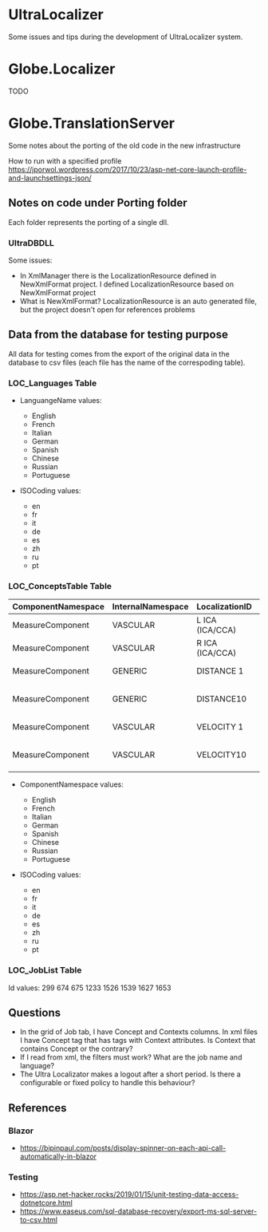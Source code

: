 # UltraLocalizer

Some issues and tips during the development of UltraLocalizer system.

# Globe.Localizer

TODO

# Globe.TranslationServer

Some notes about the porting of the old code in the new infrastructure

How to run with a specified profile
https://jporwol.wordpress.com/2017/10/23/asp-net-core-launch-profile-and-launchsettings-json/

## Notes on code under Porting folder

Each folder represents the porting of a single dll.

### UltraDBDLL

Some issues:

- In XmlManager there is the LocalizationResource defined in NewXmlFormat project. I defined LocalizationResource based on NewXmlFormat project
- What is NewXmlFormat? LocalizationResource is an auto generated file, but the project doesn't open for references problems

## Data from the database for testing purpose

All data for testing comes from the export of the original data in the database to csv files (each file has the name of the correspoding table).

### LOC_Languages Table

- LanguangeName values:
	* English
	* French
	* Italian
	* German
	* Spanish
	* Chinese
	* Russian
	* Portuguese

- ISOCoding values:

	* en
	* fr
	* it
	* de
	* es
	* zh
	* ru
	* pt

### LOC_ConceptsTable Table

|   ComponentNamespace   |   InternalNamespace   |   LocalizationID   |       Notes        |
|------------------------|-----------------------|--------------------|--------------------|
|    MeasureComponent    |       VASCULAR        |   L ICA (ICA/CCA)  |                    |
|    MeasureComponent    |       VASCULAR        |   R ICA (ICA/CCA)  |                    |
|    MeasureComponent    |       GENERIC         |   DISTANCE 1       | from 1 to 9        |
|    MeasureComponent    |       GENERIC         |   DISTANCE10       | from 10 to 18      |
|    MeasureComponent    |       VASCULAR        |   VELOCITY 1       | from 1 to 9        |
|    MeasureComponent    |       VASCULAR        |   VELOCITY10       | from 10 to 18      |

- ComponentNamespace values:
	* English
	* French
	* Italian
	* German
	* Spanish
	* Chinese
	* Russian
	* Portuguese

- ISOCoding values:

	* en
	* fr
	* it
	* de
	* es
	* zh
	* ru
	* pt

### LOC_JobList Table

Id values: 299 674 675 1233 1526 1539 1627 1653

## Questions

- In the grid of Job tab, I have Concept and Contexts columns. In xml files I have Concept tag that has tags with Context attributes.
Is Context that contains Concept or the contrary?
- If I read from xml, the filters must work? What are the job name and language?
- The Ultra Localizator makes a logout after a short period. Is there a configurable or fixed policy to handle this behaviour?

## References

### Blazor

- <https://bipinpaul.com/posts/display-spinner-on-each-api-call-automatically-in-blazor>

### Testing

- <https://asp.net-hacker.rocks/2019/01/15/unit-testing-data-access-dotnetcore.html>
- <https://www.easeus.com/sql-database-recovery/export-ms-sql-server-to-csv.html>